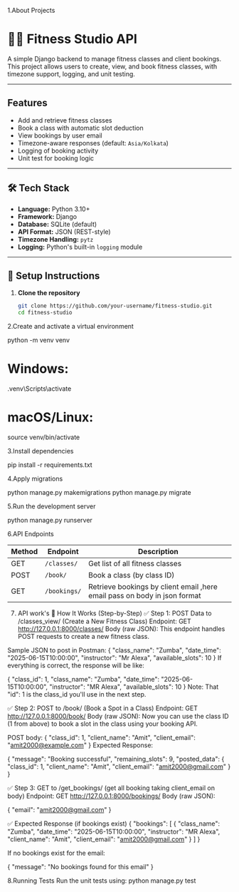 1.About Projects

# 🏋️‍♀️ Fitness Studio API

A simple Django backend to manage fitness classes and client bookings. This project allows users to create, view, and book fitness classes, with timezone support, logging, and unit testing.

---

## Features

-  Add and retrieve fitness classes
-  Book a class with automatic slot deduction
-  View bookings by user email
-  Timezone-aware responses (default: `Asia/Kolkata`)
-  Logging of booking activity
-  Unit test for booking logic

---

## 🛠️ Tech Stack

- **Language:** Python 3.10+
- **Framework:** Django
- **Database:** SQLite (default)
- **API Format:** JSON (REST-style)
- **Timezone Handling:** `pytz`
- **Logging:** Python's built-in `logging` module

---

## 🔧 Setup Instructions

1. **Clone the repository**
   ```bash
   git clone https://github.com/your-username/fitness-studio.git
   cd fitness-studio

2.Create and activate a virtual environment

python -m venv venv

# Windows:
.venv\Scripts\activate

# macOS/Linux:
source venv/bin/activate


3.Install dependencies

pip install -r requirements.txt


4.Apply migrations

python manage.py makemigrations
python manage.py migrate


5.Run the development server

python manage.py runserver



6.API Endpoints

| Method | Endpoint            | Description                       |
| ------ | ------------------- | --------------------------------- |
| GET    | `/classes/`         | Get list of all fitness classes   |
| POST   | `/book/`            | Book a class (by class ID)        |
| GET    | `/bookings/`        | Retrieve bookings by client email ,here email pass on body in json format |


7. API work's
🔧 How It Works (Step-by-Step)
✅ Step 1: POST Data to /classes_view/ (Create a New Fitness Class)
Endpoint: GET http://127.0.0.1:8000/classes/
Body (raw JSON):
This endpoint handles POST requests to create a new fitness class.

Sample JSON to post in Postman:
{
  "class_name": "Zumba",
  "date_time": "2025-06-15T10:00:00",
  "instructor": "Mr Alexa",
  "available_slots": 10
}
If everything is correct, the response will be like:

{
  "class_id": 1,
  "class_name": "Zumba",
  "date_time": "2025-06-15T10:00:00",
  "instructor": "MR Alexa",
  "available_slots": 10
}
Note: That "id": 1 is the class_id you'll use in the next step.



✅ Step 2: POST to /book/ (Book a Spot in a Class)
Endpoint: GET http://127.0.0.1:8000/book/
Body (raw JSON):
Now you can use the class ID (1 from above) to book a slot in the class using your booking API.

POST body:
{
  "class_id": 1,
  "client_name": "Amit",
  "client_email": "amit2000@example.com"
}
Expected Response:

{
  "message": "Booking successful",
  "remaining_slots": 9,
  "posted_data": {
    "class_id": 1,
    "client_name": "Amit",
    "client_email": "amit2000@gmail.com"
  }
}
   

✅ Step 3: GET to /get_bookings/ (get all booking taking client_email on body)
Endpoint: GET http://127.0.0.1:8000/bookings/
Body (raw JSON):

{
  "email": "amit2000@gmail.com"
}

✅ Expected Response (if bookings exist)
{
  "bookings": [
    {
      "class_name": "Zumba",
      "date_time": "2025-06-15T10:00:00",
      "instructor": "MR Alexa",
      "client_name": "Amit",
      "client_email": "amit2000@gmail.com"
    }
  ]
}


If no bookings exist for the email:

{
  "message": "No bookings found for this email"
}


8.Running Tests
Run the unit tests using:
python manage.py test

